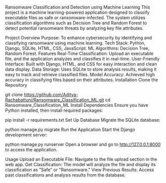 Ransomware Classification and Detection using Machine Learning
This project is a machine learning-powered application designed to classify executable files as safe or ransomware-infected. The system utilizes classification algorithms such as Decision Tree and Random Forest to detect potential ransomware threats by analyzing key file attributes.

Project Overview
Purpose: To enhance cybersecurity by identifying and classifying ransomware using machine learning.
Tech Stack: Python, Django, SQLite, HTML, CSS, JavaScript.
ML Algorithms: Decision Tree, Random Forest.
Features
Real-Time Classification: Upload an executable file, and the application analyzes and classifies it in real-time.
User-Friendly Interface: Built with Django, HTML, and CSS for easy interaction and clean data display.
Data Storage: Uses SQLite to store analysis results, making it easy to track and retrieve classified files.
Model Accuracy: Achieved high accuracy in classifying files based on their attributes.
Installation
Clone the Repository

git clone https://github.com/Aditya-Rachabattuni/Ransomware_Classification_ML.git
cd Ransomware_Classification_ML
Install Dependencies Ensure you have Python installed, then install required packages:

pip install -r requirements.txt
Set Up Database Migrate the SQLite database:

python manage.py migrate
Run the Application Start the Django development server:

python manage.py runserver
Open a browser and go to http://127.0.0.1:8000 to access the application.

Usage
Upload an Executable File: Navigate to the file upload section in the web app.
Get Classification: The model will analyze the file and display its classification as "Safe" or "Ransomware."
View Previous Results: Access past classifications and analysis results from the database.
